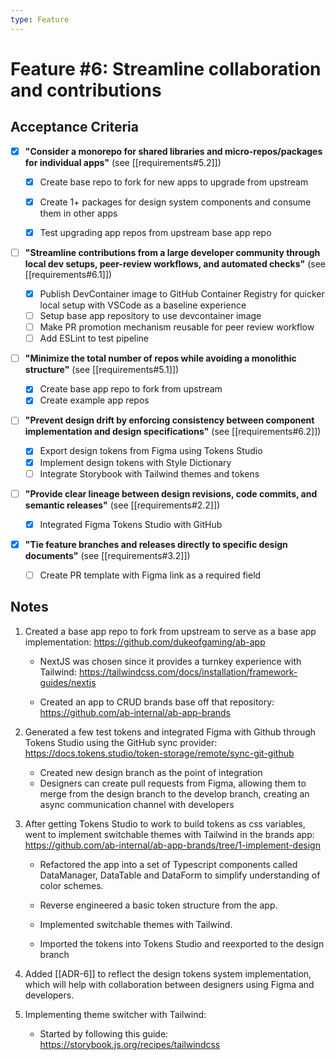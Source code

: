 ```yaml
---
type: Feature
---
```


# Feature #6: Streamline collaboration and contributions



## Acceptance Criteria

- [x] **"Consider a monorepo for shared libraries and micro-repos/packages for individual apps"** (see [[requirements#5.2]])

    - [x] Create base repo to fork for new apps to upgrade from upstream
    - [x] Create 1+ packages for design system components and consume them in other apps
    - [x] Test upgrading app repos from upstream base app repo


- [ ] **"Streamline contributions from a large developer community through local dev setups, peer-review workflows, and automated checks"** (see [[requirements#6.1]])

    - [x] Publish DevContainer image to GitHub Container Registry for quicker local setup with VSCode as a baseline experience
    - [ ] Setup base app repository to use devcontainer image
    - [ ] Make PR promotion mechanism reusable for peer review workflow
    - [ ] Add ESLint to test pipeline

- [ ] **"Minimize the total number of repos while avoiding a monolithic structure"** (see [[requirements#5.1]])

    - [x] Create base app repo to fork from upstream
    - [x] Create example app repos

- [ ] **"Prevent design drift by enforcing consistency between component implementation and design specifications"** (see [[requirements#6.2]])

    - [x] Export design tokens from Figma using Tokens Studio
    - [x] Implement design tokens with Style Dictionary
    - [ ] Integrate Storybook with Tailwind themes and tokens

- [ ] **"Provide clear lineage between design revisions, code commits, and semantic releases"** (see [[requirements#2.2]])

    - [x] Integrated Figma Tokens Studio with GitHub

- [x] **"Tie feature branches and releases directly to specific design documents"** (see [[requirements#3.2]])

    - [ ] Create PR template with Figma link as a required field


## Notes


1. Created a base app repo to fork from upstream to serve as a base app implementation: https://github.com/dukeofgaming/ab-app

    - NextJS was chosen since it provides a turnkey experience with Tailwind: https://tailwindcss.com/docs/installation/framework-guides/nextjs

    - Created an app to CRUD brands base off that repository: https://github.com/ab-internal/ab-app-brands

2. Generated a few test tokens and integrated Figma with Github through Tokens Studio using the  GitHub sync provider: https://docs.tokens.studio/token-storage/remote/sync-git-github

    - Created new design branch as the point of integration
    - Designers can create pull requests from Figma, allowing them to merge from the design branch to the develop branch, creating an async communication channel with developers

3. After getting Tokens Studio to work to build tokens as css variables, went to implement switchable themes with Tailwind in the brands app: https://github.com/ab-internal/ab-app-brands/tree/1-implement-design

    - Refactored the app into a set of Typescript components called DataManager, DataTable and DataForm to simplify understanding of color schemes.

    - Reverse engineered a basic token structure from the app.

    - Implemented switchable themes with Tailwind.

    - Imported the tokens into Tokens Studio and reexported to the design branch

4. Added [[ADR-6]] to reflect the design tokens system implementation, which will help with collaboration between designers using Figma and developers.

5. Implementing theme switcher with Tailwind:

    - Started by following this guide: https://storybook.js.org/recipes/tailwindcss

    
